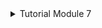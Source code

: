 <details>
<summary>Tutorial Module 7</summary>

<details>
<summary>Reflection Publisher-1</summary>

1. In the Observer pattern diagram explained by the Head First Design Pattern book, Subscriber is defined as an interface. Explain based on your understanding of Observer design patterns, do we still need an interface (or **trait** in Rust) in this BambangShop case, or a single Model **struct** is enough?

    In the BambangShop scenario, employing an interface or trait for the Subscriber in the Observer pattern remains beneficial. Such an approach allows for abstraction and decoupling between the Subject and its observers, promoting flexibility, scalability, and easier testing. By defining a contract for subscribers, interfaces or traits ensure consistency and enforce necessary behaviors, enhancing maintainability and extensibility in the system design. Therefore, even in a simplified structure like BambangShop, utilizing an interface or trait for subscribers aids in achieving loosely coupled and adaptable code architecture.

2. **id** in **Program** and **url** in **Subscriber** is intended to be unique. Explain based on your understanding, is using **Vec** (list) sufficient or using **DashMap** (map/dictionary) like we currently use is necessary for this case?

    In a scenario where unique identifiers (**id** in **Program** and **url** in **Subscriber**) are essential, choosing between a **Vec** (list) and a **DashMap** (map/dictionary) depends on the requirements. While a **Vec** could suffice for merely maintaining a collection of elements, ensuring uniqueness would require inefficient iterations over the entire list. In contrast, **DashMap** offers efficient lookup operations based on keys and guarantees uniqueness within the data structure. Given the necessity for unique identifiers and the potential need for efficient lookup operations, employing a **DashMap** would be more suitable, providing both integrity and performance to the system.

3. When programming using Rust, we are enforced by rigorous compiler constraints to make a thread-safe program. In the case of List of Subscribers (**SUBSCRIBERS**) static variable, we used the **DashMap** external library for **thread-safe HashMap**. Explain based on your understanding of design patterns, do we still need DashMap or we can implement Singleton pattern instead?

    In the context of managing a list of subscribers in a thread-safe manner in Rust, using DashMap from an external library offers a straightforward solution, providing built-in concurrency support for simultaneous access and modification. While the Singleton pattern could be considered for managing a single instance of the subscriber list, implementing it in Rust introduces challenges due to the language's ownership and borrowing rules, necessitating additional synchronization mechanisms like Mutex or RwLock to ensure thread safety. Ultimately, DashMap's dedicated concurrency handling makes it a more practical choice for managing the subscriber list in a thread-safe manner, offering simplicity and efficiency without the need for manual synchronization efforts.

</details>

<details>
<summary>Reflection Publisher-2</summary>

1. In the Model-View Controller (MVC) compound pattern, there is no “Service” and “Repository”. Model in MVC covers both data storage and business logic. Explain based on your understanding of design principles, why we need to separate “Service” and “Repository” from a Model?

    Separating the concerns of "Service" and "Repository" from the Model in an application architecture aligns with design principles such as the Single Responsibility Principle (SRP) and Separation of Concerns. By isolating responsibilities into distinct components, each layer can focus on a specific task: the Model encapsulates domain entities and behaviors, the Service layer manages application-specific business logic, and the Repository layer handles data access and storage. This separation enhances maintainability, scalability, and testability by enabling each component to evolve independently and promoting modularity and reusability across the system. Furthermore, it facilitates flexibility and adaptability, allowing for changes in business logic or data storage mechanisms with minimal impact on other parts of the application. Overall, this architectural approach promotes a clear and organized structure, improving the overall quality and maintainability of the codebase.

2. What happens if we only use the Model? Explain your imagination on how the interactions between each model (Program, Subscriber, Notification) affect the code complexity for each model?

    Relying solely on the Model without separating concerns into distinct layers like Service and Repository would lead to increased code complexity and potential coupling between different parts of the application. Each model (Program, Subscriber, Notification) would need to handle not only domain entities and behaviors but also business logic, data access, and storage concerns, resulting in bloated and intertwined code. This approach could make it challenging to maintain and extend the models over time, as they would be responsible for too many responsibilities. Additionally, mixing concerns within the models could lead to a lack of clarity and hinder the ability to make changes or add new features in a modular and maintainable way. Overall, separating concerns into distinct layers promotes a clearer separation of responsibilities and enhances the maintainability, scalability, and flexibility of the codebase.

3. Have you explored more about Postman? Tell us how this tool helps you to test your current work. Maybe you want to also list which features in Postman you are interested in or feel like it’s helpful to help your Group Project or any of your future software engineering projects.

    Postman is a powerful tool for API testing, development, and collaboration that offers features to streamline testing processes and enhance productivity for developers. With its user-friendly interface, developers can easily send HTTP requests to APIs and inspect responses, facilitating efficient testing of endpoints and early detection of bugs. Postman's organization capabilities, including collections and environments, enable developers to manage and execute tests across different environments with configurable variables, improving consistency and reproducibility. Additionally, features like automated testing, collaboration tools, monitoring, and mock servers further enhance its utility for software engineering projects, fostering better communication, productivity, and reliability in both individual and group endeavors.

</details>

<details>
<summary>Reflection Publisher-3</summary>

1. Observer Pattern has two variations: Push model (publisher pushes data to subscribers) and Pull model (subscribers pull data from publisher). In this tutorial case, which variation of Observer Pattern that we use?

    I think we are using the Push model because in the `notify` function, the Publisher (self) iterates over a list of Subscribers obtained from the `SubscriberRepository`, and for each Subscriber, it sends a notification by invoking the `update` method on the Subscriber with the relevant payload. This direct delivery of notifications from the Publisher to the Subscribers aligns with the Push model of the Observer Pattern.

2. What are the advantages and disadvantages of using the other variation of Observer Pattern for this tutorial case? (example: if you answer Q1 with Push, then imagine if we used Pull)

    Implementing the Pull variation of the Observer Pattern in the given tutorial case would offer advantages such as reduced overhead and controlled data retrieval. Subscribers would only request updates from the Publisher when needed, leading to efficient resource management. However, this approach could introduce potential drawbacks, including latency in update delivery, increased complexity in implementation due to the need for polling logic, and potential issues with increased network traffic if Subscribers poll frequently. Ultimately, the suitability of the Pull model depends on the specific requirements of the application and considerations regarding resource usage and system performance.

3. Explain what will happen to the program if we decide to not use multi-threading in the notification process.

    If multi-threading is not utilized in the notification process, the program would encounter blocking behavior as notifications are sent to subscribers sequentially. This means that each notification process would occur one after the other, potentially leading to delays and decreased efficiency, especially if any notifications encounter long-running tasks or delays. Without multi-threading, the program's responsiveness and scalability could be adversely affected, particularly in scenarios involving a large number of subscribers or time-consuming notification tasks. Overall, the absence of multi-threading would result in synchronous and sequential notification processing, potentially impacting performance and responsiveness.

</details>

</details>
